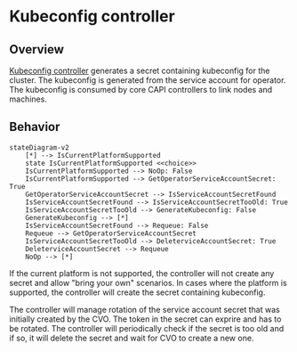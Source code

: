 # Kubeconfig controller

## Overview

[Kubeconfig controller](../../pkg/controllers/kubeconfig/kubeconfig.go) generates a secret containing kubeconfig for the cluster. The kubeconfig is generated from the service account for operator. The kubeconfig is consumed by core CAPI controllers to link nodes and machines.

## Behavior

```mermaid
stateDiagram-v2
    [*] --> IsCurrentPlatformSupported
    state IsCurrentPlatformSupported <<choice>>
    IsCurrentPlatformSupported --> NoOp: False
    IsCurrentPlatformSupported --> GetOperatorServiceAccountSecret: True
    GetOperatorServiceAccountSecret --> IsServiceAccountSecretFound
    IsServiceAccountSecretFound --> IsServiceAccountSecretTooOld: True
    IsServiceAccountSecretTooOld --> GenerateKubeconfig: False
    GenerateKubeconfig --> [*]
    IsServiceAccountSecretFound --> Requeue: False
    Requeue --> GetOperatorServiceAccountSecret
    IsServiceAccountSecretTooOld --> DeleterviceAccountSecret: True
    DeleterviceAccountSecret --> Requeue
    NoOp --> [*]
```

If the current platform is not supported, the controller will not create any secret and allow "bring your own" scenarios. 
In cases where the platform is supported, the controller will create the secret containing kubeconfig.

The controller will manage rotation of the service account secret that was initially created by the CVO. The token in the secret can exprire and has to
be rotated. The controller will periodically check if the secret is too old and if so, it will delete the secret and wait for 
CVO to create a new one.
